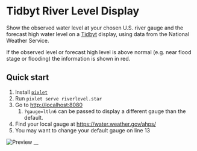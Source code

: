 # Tidbyt River Level Display
Show the observed water level at your chosen U.S. river gauge and the forecast high water level on a [Tidbyt](https://tidbyt.com/) display, using data from the National Weather Service.
 
If the observed level or forecast high level is above normal (e.g. near flood stage or flooding) the information is shown in red.

## Quick start
1. Install [`pixlet`](https://github.com/tidbyt/pixlet)
2. Run `pixlet serve riverlevel.star`
3. Go to [http://localhost:8080](http://localhost:8080)
    1. `?gauge=ltln6` can be passed to display a different gauge than the default.
4. Find your local gauge at https://water.weather.gov/ahps/
5. You may want to change your default gauge on line 13

![Preview](spritedemo.gif)
__
